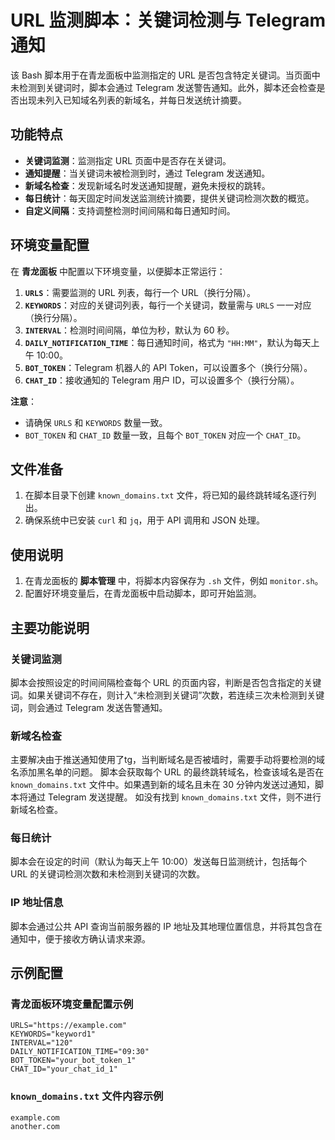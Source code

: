 # URL 监测脚本：关键词检测与 Telegram 通知

该 Bash 脚本用于在青龙面板中监测指定的 URL 是否包含特定关键词。当页面中未检测到关键词时，脚本会通过 Telegram 发送警告通知。此外，脚本还会检查是否出现未列入已知域名列表的新域名，并每日发送统计摘要。

## 功能特点

- **关键词监测**：监测指定 URL 页面中是否存在关键词。
- **通知提醒**：当关键词未被检测到时，通过 Telegram 发送通知。
- **新域名检查**：发现新域名时发送通知提醒，避免未授权的跳转。
- **每日统计**：每天固定时间发送监测统计摘要，提供关键词检测次数的概览。
- **自定义间隔**：支持调整检测时间间隔和每日通知时间。

## 环境变量配置

在 **青龙面板** 中配置以下环境变量，以便脚本正常运行：

1. **`URLS`**：需要监测的 URL 列表，每行一个 URL（换行分隔）。
2. **`KEYWORDS`**：对应的关键词列表，每行一个关键词，数量需与 `URLS` 一一对应（换行分隔）。
3. **`INTERVAL`**：检测时间间隔，单位为秒，默认为 60 秒。
4. **`DAILY_NOTIFICATION_TIME`**：每日通知时间，格式为 `"HH:MM"`，默认为每天上午 10:00。
5. **`BOT_TOKEN`**：Telegram 机器人的 API Token，可以设置多个（换行分隔）。
6. **`CHAT_ID`**：接收通知的 Telegram 用户 ID，可以设置多个（换行分隔）。

**注意**：
- 请确保 `URLS` 和 `KEYWORDS` 数量一致。
- `BOT_TOKEN` 和 `CHAT_ID` 数量一致，且每个 `BOT_TOKEN` 对应一个 `CHAT_ID`。

## 文件准备

1. 在脚本目录下创建 `known_domains.txt` 文件，将已知的最终跳转域名逐行列出。
2. 确保系统中已安装 `curl` 和 `jq`，用于 API 调用和 JSON 处理。

## 使用说明

1. 在青龙面板的 **脚本管理** 中，将脚本内容保存为 `.sh` 文件，例如 `monitor.sh`。
2. 配置好环境变量后，在青龙面板中启动脚本，即可开始监测。

## 主要功能说明

### 关键词监测

脚本会按照设定的时间间隔检查每个 URL 的页面内容，判断是否包含指定的关键词。如果关键词不存在，则计入“未检测到关键词”次数，若连续三次未检测到关键词，则会通过 Telegram 发送告警通知。

### 新域名检查

主要解决由于推送通知使用了tg，当判断域名是否被墙时，需要手动将要检测的域名添加黑名单的问题。
脚本会获取每个 URL 的最终跳转域名，检查该域名是否在 `known_domains.txt` 文件中。如果遇到新的域名且未在 30 分钟内发送过通知，脚本将通过 Telegram 发送提醒。
如没有找到 `known_domains.txt` 文件，则不进行新域名检查。

### 每日统计

脚本会在设定的时间（默认为每天上午 10:00）发送每日监测统计，包括每个 URL 的关键词检测次数和未检测到关键词的次数。

### IP 地址信息

脚本会通过公共 API 查询当前服务器的 IP 地址及其地理位置信息，并将其包含在通知中，便于接收方确认请求来源。

## 示例配置

### 青龙面板环境变量配置示例

```plaintext
URLS="https://example.com"
KEYWORDS="keyword1"
INTERVAL="120"
DAILY_NOTIFICATION_TIME="09:30"
BOT_TOKEN="your_bot_token_1"
CHAT_ID="your_chat_id_1"
```

### `known_domains.txt` 文件内容示例

```plaintext
example.com
another.com
```
